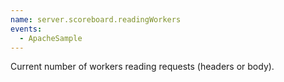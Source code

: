 ```yaml
---
name: server.scoreboard.readingWorkers
events:
  - ApacheSample
---
```


Current number of workers reading requests (headers or body).